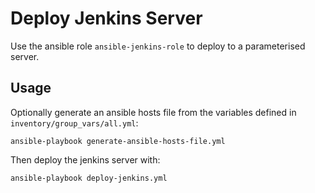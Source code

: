 # Deploy Jenkins Server

Use the ansible role `ansible-jenkins-role` to deploy to a parameterised server.

## Usage

Optionally generate an ansible hosts file from the variables defined in `inventory/group_vars/all.yml`:

```
ansible-playbook generate-ansible-hosts-file.yml
```

Then deploy the jenkins server with:

```
ansible-playbook deploy-jenkins.yml
```